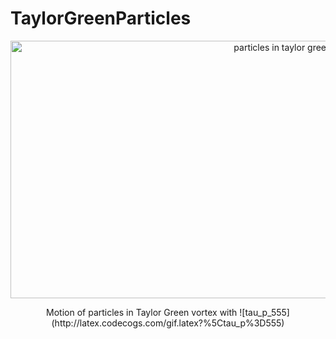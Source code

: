 # TaylorGreenParticles

<p align="center">
    <img src="https://github.com/hietwll/TaylorGreenParticles/raw/master/gif/tau_p_555.56.gif" width="900" height="412.5" alt="particles in taylor green vortex"/>
</p>

<p align="center">
Motion of particles in Taylor Green vortex with 
![tau_p_555](http://latex.codecogs.com/gif.latex?%5Ctau_p%3D555)
</p>
